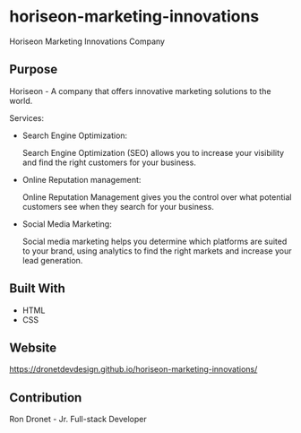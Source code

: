 # horiseon-marketing-innovations
Horiseon Marketing Innovations Company

## Purpose
Horiseon - A company that offers innovative marketing solutions to the world.

Services:
  - Search Engine Optimization:
      
      Search Engine Optimization (SEO) allows you to increase your visibility and find the right customers for your business.

  - Online Reputation management:
      
      Online Reputation Management gives you the control over what potential customers see when they search for your business.

  - Social Media Marketing:
      
      Social media marketing helps you determine which platforms are suited to your brand, using analytics to find the right markets and increase your lead generation.

## Built With
* HTML
* CSS

## Website
https://dronetdevdesign.github.io/horiseon-marketing-innovations/

## Contribution
Ron Dronet - Jr. Full-stack Developer
